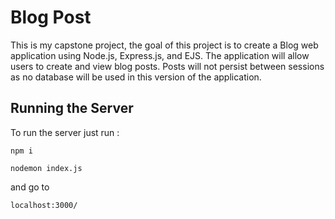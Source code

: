 # Blog Post
This is my capstone project, the goal of this project is to create a Blog web application using Node.js, Express.js, and EJS. The application will allow users to create and view blog posts. Posts will not persist between sessions as no database will be used in this version of the application.

## Running the Server
To run the server just run :
```
npm i
```
```
nodemon index.js
```
and go to
```
localhost:3000/
```
